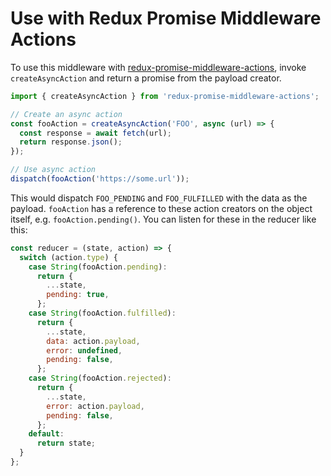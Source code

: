 # Use with Redux Promise Middleware Actions

To use this middleware with [redux-promise-middleware-actions](https://github.com/omichelsen/redux-promise-middleware-actions), invoke `createAsyncAction` and return a promise from the payload creator.

```javascript
import { createAsyncAction } from 'redux-promise-middleware-actions';

// Create an async action
const fooAction = createAsyncAction('FOO', async (url) => {
  const response = await fetch(url);
  return response.json();
});

// Use async action
dispatch(fooAction('https://some.url'));
```

This would dispatch `FOO_PENDING` and `FOO_FULFILLED` with the data as the payload. `fooAction` has a reference to these action creators on the object itself, e.g. `fooAction.pending()`. You can listen for these in the reducer like this:

```javascript
const reducer = (state, action) => {
  switch (action.type) {
    case String(fooAction.pending):
      return {
        ...state,
        pending: true,
      };
    case String(fooAction.fulfilled):
      return {
        ...state,
        data: action.payload,
        error: undefined,
        pending: false,
      };
    case String(fooAction.rejected):
      return {
        ...state,
        error: action.payload,
        pending: false,
      };
    default:
      return state;
  }
};
```

